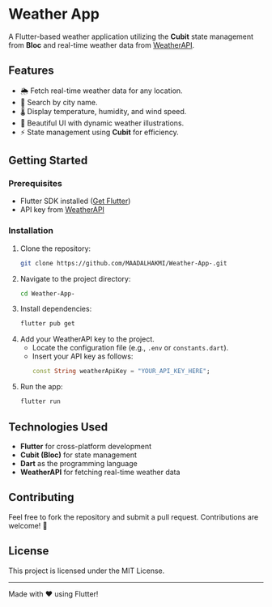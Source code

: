 # Weather App

A Flutter-based weather application utilizing the **Cubit** state management from **Bloc** and real-time weather data from [WeatherAPI](https://www.weatherapi.com/).

## Features

- 🌦 Fetch real-time weather data for any location.
- 📍 Search by city name.
- 🌡 Display temperature, humidity, and wind speed.
- 🎨 Beautiful UI with dynamic weather illustrations.
- ⚡ State management using **Cubit** for efficiency.

## Getting Started

### Prerequisites

- Flutter SDK installed ([Get Flutter](https://docs.flutter.dev/get-started/install))
- API key from [WeatherAPI](https://www.weatherapi.com/)

### Installation

1. Clone the repository:
   ```bash
   git clone https://github.com/MAADALHAKMI/Weather-App-.git
   ```
2. Navigate to the project directory:
   ```bash
   cd Weather-App-
   ```
3. Install dependencies:
   ```bash
   flutter pub get
   ```
4. Add your WeatherAPI key to the project.
   - Locate the configuration file (e.g., `.env` or `constants.dart`).
   - Insert your API key as follows:
     ```dart
     const String weatherApiKey = "YOUR_API_KEY_HERE";
     ```
5. Run the app:
   ```bash
   flutter run
   ```

## Technologies Used

- **Flutter** for cross-platform development
- **Cubit (Bloc)** for state management
- **Dart** as the programming language
- **WeatherAPI** for fetching real-time weather data

## Contributing

Feel free to fork the repository and submit a pull request. Contributions are welcome! 🚀

## License

This project is licensed under the MIT License.

---

Made with ❤️ using Flutter!

